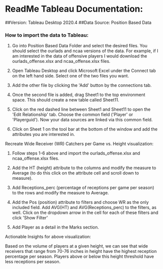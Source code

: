 # ReadMe Tableau Documentation:
##Version: Tableau Desktop 2020.4
##Data Source: Position Based Data


### How to import the data to Tableau:

1. Go into Position Based Data Folder and select the desired files. You should select the ourlads and ncaa versions of the data. For example, if I am interested in the data of offensive players I would download the ourlads_offense.xlsx and ncaa_offense.xlsx files.

2. Open Tableau Desktop and click Microsoft Excel under the Connect tab on the left hand side. Select one of the two files you want. 

3. Add the other file by clicking the 'Add' button by the connections tab. 

4. Once the second file is added, drag Sheet1 to the top environment space. This should create a new table called Sheet11. 

5. Click on the red dashed line between Sheet1 and Sheet11 to open the 'Edit Relationship' tab. Choose the common field ('Player' or 'Playerguid'). Now your data sources are linked via this common field.

6. Click on Sheet 1 on the tool bar at the bottom of the window and add the attributes you are interested in.  




Recreate Wide Receiver (WR) Catchers per Game vs. Height visualization:

1. Follow steps 1-6 above and import the ourlads_offense.xlsx and ncaa_offense.xlsx files.

2. Add the HT (height) attribute to the columns and modify the measure to Average (to do this click on the attribute cell and scroll down to measure).

3. Add Receptions_perc (percentage of receptions per game per season) to the rows and modify the measure to Average. 

4. Add the Pos (position) attribute to filters and choose WR as the only included field. Add AVG(HT) and AVG(Receptions_perc) to the filters, as well. Click on the dropdown arrow in the cell for each of these filters and click 'Show Filter'

5. Add Player as a detail in the Marks section. 




Actionable Insights for above visualization: 

Based on the volume of players at a given height, we can see that wide receivers that range from 70-76 inches in height have the highest reception percentage per season. Players above or below this height threshold have less receptions per season. 
